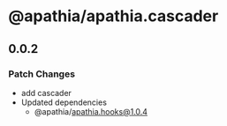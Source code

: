 # @apathia/apathia.cascader

## 0.0.2

### Patch Changes

- add cascader
- Updated dependencies
  - @apathia/apathia.hooks@1.0.4
